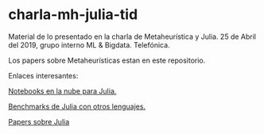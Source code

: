 # charla-mh-julia-tid
Material de lo presentado en la charla de Metaheurística y Julia. 25 de Abril del 2019, grupo interno ML &amp; Bigdata. Telefónica.

Los papers sobre Metaheurísticas estan en este repositorio.

Enlaces interesantes:

[Notebooks en la nube para Julia.](https://juliabox.com/)

[Benchmarks de Julia con otros lenguajes.](https://julialang.org/benchmarks/)

[Papers sobre Julia](https://julialang.org/research/)


